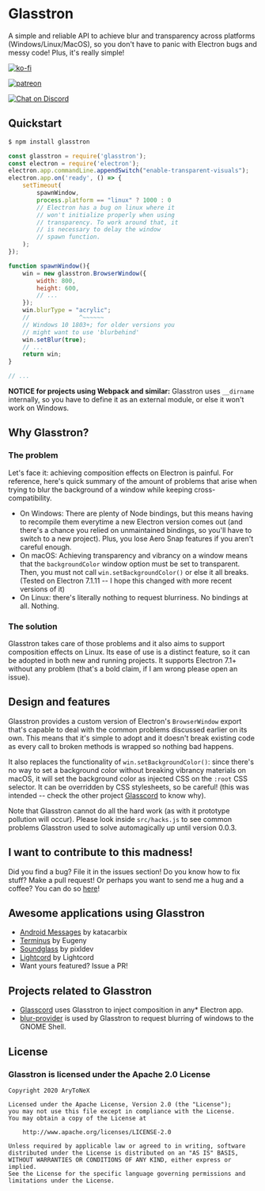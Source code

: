 # Glasstron

A simple and reliable API to achieve blur and transparency across platforms (Windows/Linux/MacOS), so you don't have to panic with Electron bugs and messy code! Plus, it's really simple!

[![ko-fi](https://www.ko-fi.com/img/donate_sm.png)](https://ko-fi.com/K3K3D0E0)

[![patreon](https://c5.patreon.com/external/logo/become_a_patron_button.png)](https://patreon.com/arytonex)

[![Chat on Discord](https://discordapp.com/api/guilds/696696149301657640/embed.png)](https://discord.gg/SftnByN)

## Quickstart
```bash
$ npm install glasstron
```
```js
const glasstron = require('glasstron');
const electron = require('electron');
electron.app.commandLine.appendSwitch("enable-transparent-visuals");
electron.app.on('ready', () => {
	setTimeout(
		spawnWindow,
		process.platform == "linux" ? 1000 : 0
		// Electron has a bug on linux where it
		// won't initialize properly when using
		// transparency. To work around that, it
		// is necessary to delay the window
		// spawn function.
	);
});

function spawnWindow(){
	win = new glasstron.BrowserWindow({
		width: 800,
		height: 600,
		// ...
	});
	win.blurType = "acrylic";
	//              ^~~~~~~
	// Windows 10 1803+; for older versions you
	// might want to use 'blurbehind'
	win.setBlur(true);
	// ...
	return win;
}

// ...
```

**NOTICE for projects using Webpack and similar:** Glasstron uses `__dirname` internally, so you have to define it as an external module, or else it won't work on Windows.

## Why Glasstron?

### The problem
Let's face it: achieving composition effects on Electron is painful. For reference, here's quick summary of the amount of problems that arise when trying to blur the background of a window while keeping cross-compatibility.
- On Windows: There are plenty of Node bindings, but this means having to recompile them everytime a new Electron version comes out (and there's a chance you relied on unmaintained bindings, so you'll have to switch to a new project). Plus, you lose Aero Snap features if you aren't careful enough.
- On macOS: Achieving transparency and vibrancy on a window means that the `backgroundColor` window option must be set to transparent. Then, you must not call `win.setBackgroundColor()` or else it all breaks. (Tested on Electron 7.1.11 -- I hope this changed with more recent versions of it)
- On Linux: there's literally nothing to request blurriness. No bindings at all. Nothing.

### The solution
Glasstron takes care of those problems and it also aims to support composition effects on Linux. Its ease of use is a distinct feature, so it can be adopted in both new and running projects. It supports Electron 7.1+ without any problem (that's a bold claim, if I am wrong please open an issue).

## Design and features
Glasstron provides a custom version of Electron's `BrowserWindow` export that's capable to deal with the common problems discussed earlier on its own. This means that it's simple to adopt and it doesn't break existing code as every call to broken methods is wrapped so nothing bad happens.

It also replaces the functionality of `win.setBackgroundColor()`: since there's no way to set a background color without breaking vibrancy materials on macOS, it will set the background color as injected CSS on the `:root` CSS selector. It can be overridden by CSS stylesheets, so be careful! (this was intended -- check the other project [Glasscord](https://github.com/AryToNeX/Glasscord) to know why).

Note that Glasstron cannot do all the hard work (as with it prototype pollution will occur).
Please look inside `src/hacks.js` to see common problems Glasstron used to solve automagically up until version 0.0.3.

## I want to contribute to this madness!
Did you find a bug? File it in the issues section!
Do you know how to fix stuff? Make a pull request!
Or perhaps you want to send me a hug and a coffee? You can do so [here](https://ko-fi.com/arytonex)!

## Awesome applications using Glasstron
- [Android Messages](https://github.com/katacarbix/android-messages) by katacarbix
- [Terminus](https://github.com/Eugeny/terminus) by Eugeny
- [Soundglass](https://github.com/pixldev/soundglass) by pixldev
- [Lightcord](https://github.com/Lightcord/Lightcord) by Lightcord
- Want yours featured? Issue a PR!

## Projects related to Glasstron
- [Glasscord](https://github.com/AryToNeX/Glasscord) uses Glasstron to inject composition in any* Electron app.
- [blur-provider](https://github.com/CorvetteCole/blur-provider) is used by Glasstron to request blurring of windows to the GNOME Shell.

## License
### Glasstron is licensed under the Apache 2.0 License
```
Copyright 2020 AryToNeX

Licensed under the Apache License, Version 2.0 (the "License");
you may not use this file except in compliance with the License.
You may obtain a copy of the License at

	http://www.apache.org/licenses/LICENSE-2.0

Unless required by applicable law or agreed to in writing, software
distributed under the License is distributed on an "AS IS" BASIS,
WITHOUT WARRANTIES OR CONDITIONS OF ANY KIND, either express or implied.
See the License for the specific language governing permissions and
limitations under the License.
```
